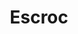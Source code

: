 ---
title: "Escroc"
annee: 2013
musiciens:
 - Jérémie Arnold
 - Hadrien Bériot
 - Hugo Zanghi
 - Félix Foucart
 - Paul Amboise
 - Benjamin Dimerman

Invités :
 - Johannes Le Pennec

Le son :
 - Camille Ballon “Tom Fire“
 - Benjamin Joubert
---